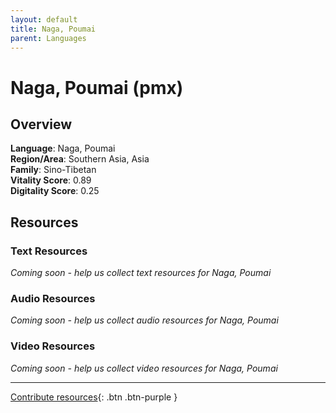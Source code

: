 ```yaml
---
layout: default
title: Naga, Poumai
parent: Languages
---
```


# Naga, Poumai (pmx)

## Overview

**Language**: Naga, Poumai  
**Region/Area**: Southern Asia, Asia  
**Family**: Sino-Tibetan  
**Vitality Score**: 0.89  
**Digitality Score**: 0.25  

## Resources

### Text Resources
*Coming soon - help us collect text resources for Naga, Poumai*

### Audio Resources
*Coming soon - help us collect audio resources for Naga, Poumai*

### Video Resources
*Coming soon - help us collect video resources for Naga, Poumai*

---

[Contribute resources](https://fairtrain.github.io/){: .btn .btn-purple }
